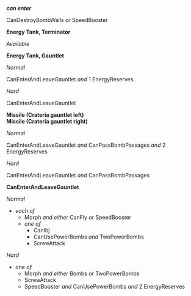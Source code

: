 ﻿***can enter***

CanDestroyBombWalls *or* SpeedBooster

**Energy Tank, Terminator**

*Available*

**Energy Tank, Gauntlet**

*Normal*

CanEnterAndLeaveGauntlet *and* 1 EnergyReserves

*Hard*

CanEnterAndLeaveGauntlet

**Missile (Crateria gauntlet left)**  
**Missile (Crateria gauntlet right)**

*Normal*

CanEnterAndLeaveGauntlet *and* CanPassBombPassages *and* 2 EnergyReserves

*Hard*

CanEnterAndLeaveGauntlet *and* CanPassBombPassages

**CanEnterAndLeaveGauntlet**

*Normal*

- *each of*
  - Morph *and either* CanFly *or* SpeedBooster
  - *one of*
    - CanIbj
    - CanUsePowerBombs *and* TwoPowerBombs
    - ScrewAttack

*Hard*

- *one of*
  - Morph *and either* Bombs *or* TwoPowerBombs
  - ScrewAttack
  - SpeedBooster *and* CanUsePowerBombs *and* 2 EnergyReserves
